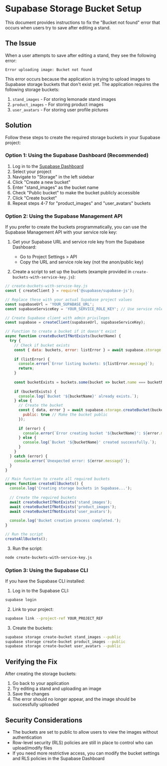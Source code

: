 # Supabase Storage Bucket Setup

This document provides instructions to fix the "Bucket not found" error that occurs when users try to save after editing a stand.

## The Issue

When a user attempts to save after editing a stand, they see the following error:

```
Error uploading image: Bucket not found
```

This error occurs because the application is trying to upload images to Supabase storage buckets that don't exist yet. The application requires the following storage buckets:

1. `stand_images` - For storing lemonade stand images
2. `product_images` - For storing product images
3. `user_avatars` - For storing user profile pictures

## Solution

Follow these steps to create the required storage buckets in your Supabase project:

### Option 1: Using the Supabase Dashboard (Recommended)

1. Log in to the [Supabase Dashboard](https://app.supabase.com/)
2. Select your project
3. Navigate to "Storage" in the left sidebar
4. Click "Create a new bucket"
5. Enter "stand_images" as the bucket name
6. Check "Public bucket" to make the bucket publicly accessible
7. Click "Create bucket"
8. Repeat steps 4-7 for "product_images" and "user_avatars" buckets

### Option 2: Using the Supabase Management API

If you prefer to create the buckets programmatically, you can use the Supabase Management API with your service role key:

1. Get your Supabase URL and service role key from the Supabase Dashboard:
   - Go to Project Settings > API
   - Copy the URL and service role key (not the anon/public key)

2. Create a script to set up the buckets (example provided in `create-buckets-with-service-key.js`):

```javascript
// create-buckets-with-service-key.js
const { createClient } = require('@supabase/supabase-js');

// Replace these with your actual Supabase project values
const supabaseUrl = 'YOUR_SUPABASE_URL';
const supabaseServiceKey = 'YOUR_SERVICE_ROLE_KEY'; // Use service role key, not anon key

// Create Supabase client with admin privileges
const supabase = createClient(supabaseUrl, supabaseServiceKey);

// Function to create a bucket if it doesn't exist
async function createBucketIfNotExists(bucketName) {
  try {
    // Check if bucket exists
    const { data: buckets, error: listError } = await supabase.storage.listBuckets();
    
    if (listError) {
      console.error(`Error listing buckets: ${listError.message}`);
      return;
    }
    
    const bucketExists = buckets.some(bucket => bucket.name === bucketName);
    
    if (bucketExists) {
      console.log(`Bucket '${bucketName}' already exists.`);
    } else {
      // Create the bucket
      const { data, error } = await supabase.storage.createBucket(bucketName, {
        public: true // Make the bucket public
      });
      
      if (error) {
        console.error(`Error creating bucket '${bucketName}': ${error.message}`);
      } else {
        console.log(`Bucket '${bucketName}' created successfully.`);
      }
    }
  } catch (error) {
    console.error(`Unexpected error: ${error.message}`);
  }
}

// Main function to create all required buckets
async function createAllBuckets() {
  console.log('Creating storage buckets in Supabase...');
  
  // Create the required buckets
  await createBucketIfNotExists('stand_images');
  await createBucketIfNotExists('product_images');
  await createBucketIfNotExists('user_avatars');
  
  console.log('Bucket creation process completed.');
}

// Run the script
createAllBuckets();
```

3. Run the script:
```bash
node create-buckets-with-service-key.js
```

### Option 3: Using the Supabase CLI

If you have the Supabase CLI installed:

1. Log in to the Supabase CLI:
```bash
supabase login
```

2. Link to your project:
```bash
supabase link --project-ref YOUR_PROJECT_REF
```

3. Create the buckets:
```bash
supabase storage create-bucket stand_images --public
supabase storage create-bucket product_images --public
supabase storage create-bucket user_avatars --public
```

## Verifying the Fix

After creating the storage buckets:

1. Go back to your application
2. Try editing a stand and uploading an image
3. Save the changes
4. The error should no longer appear, and the image should be successfully uploaded

## Security Considerations

- The buckets are set to public to allow users to view the images without authentication
- Row-level security (RLS) policies are still in place to control who can upload/modify files
- If you need more restrictive access, you can modify the bucket settings and RLS policies in the Supabase Dashboard